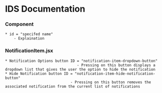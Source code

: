 # IDS Documentation  
### Component
    * id = "specifed name" 
        - Explaination
### NotificationItem.jsx
         
    * Notification Options button ID = "notification-item-dropdown-button" 
                                     - Pressing on this button displays a dropdown list that gives the user the option to hide the notification
    * Hide Notification button ID = "notification-item-hide-notification-button"
                                  - Pressing on this button removes the associated notification from the current list of notifications  
